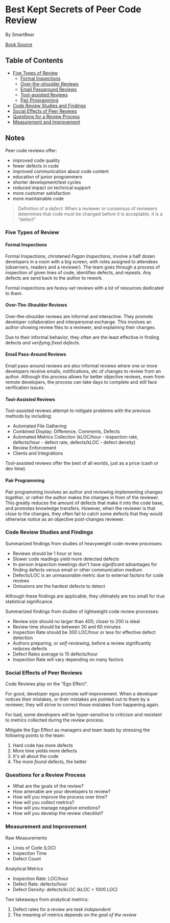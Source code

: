 # Best Kept Secrets of Peer Code Review

By SmartBear

[Book Source](https://static1.smartbear.co/smartbear/media/pdfs/best-kept-secrets-of-peer-code-review_redirected.pdf)

## Table of Contents

- [Five Types of Review](#five-types-of-review)
  - [Formal Inspections](#formal-inspections)
  - [Over-the-shoulder Reviews](#over-the-shoulder-reviews)
  - [Email Passaround Reviews](#email-pass-around-reviews)
  - [Tool-assisted Reviews](#tool-assisted-reviews)
  - [Pair Programming](#pair-programming)
- [Code Review Studies and Findings](#code-review-studies-and-findings)
- [Social Effects of Peer Reviews](#social-effects-of-peer-reviews)
- [Questions for a Review Process](#questions-for-a-review-process)
- [Measurement and Improvement](#measurement-and-improvement)

## Notes

Peer code reviews offer:

- improved code quality
- fewer defects in code
- improved communication about code content
- education of junior programmers
- shorter development/test cycles
- reduced impact on technical support
- more customer satisfaction
- more maintainable code

> Definition of a _defect_: When a reviewer or consensus of reviewers determines that code must be changed before it is acceptable, it is a "defect"

### Five Types of Review

#### Formal Inspections

Formal Inspections, christened _Fagan Inspections_, involve a half dozen developers in a room with a big screen, with roles assigned to attendees (observers, readers and a reviewer). The team goes through a process of inspection of given lines of code, identifies defects, and repeats. Any defects are send back to the author to rework.

Formal inspections are _heavy-set_ reviews with a lot of resources dedicated to them.

#### Over-The-Shoulder Reviews

Over-the-shoulder reviews are informal and interactive. They promote developer collaboration and interpersonal exchange. This involves an author showing review files to a reviewer, and explaining their changes.

Due to their informal behavior, they often are the least effective in finding defects _and verifying fixed defects_.

#### Email Pass-Around Reviews

Email pass-around reviews are also informal reviews where one or more developers receive emails, notifications, etc of changes to review from an author. Although this process allows for better objective reviews, even from remote developers, the process can take days to complete and still face verification issues.

#### Tool-Assisted Reviews

Tool-assisted reviews attempt to mitigate problems with the previous methods by including:

- Automated File Gathering
- Combined Display: Difference, Comments, Defects
- Automated Metrics Collection (kLOC/hour - inspection rate, defects/hour - defect rate, defects/kLOC - defect density)
- Review Enforcement
- Clients and Integrations

Tool-assisted reviews offer the best of all worlds, just as a price (cash or dev time).

#### Pair Programming

Pair programming involves an author and reviewing implementing changes _together_, or rather the author makes the changes in from of the reviewer. This greatly reduces the amount of defects that make it into the code base, and promotes knowledge transfers. However, when the reviewer is that close to the changes, they often fail to catch some defects that they would otherwise notice as an objective post-changes reviewer.

### Code Review Studies and Findings

Summarized findings from studies of heavyweight code review processes:

- Reviews should be 1 hour or less
- Slower code readings yield more detected defects
- In-person inspection meetings don't have _significant_ advantages for finding defects versus email or other communication medium
- Defects/LOC is an unreasonable metric due to external factors for code reviews
- Omissions are the hardest defects to detect

Although these findings are applicable, they ultimately are too small for true statistical significance.

Summarized findings from studies of lightweight code review processes:

- Review size should no larger than 400, closer to 200 is ideal
- Review time should be between 30 and 60 minutes
- Inspection Rate should be 300 LOC/hour or less for effective defect detection
- Authors preparing, or _self-reviewing_, before a review significantly reduces defects
- Defect Rates average to 15 defects/hour
- Inspection Rate will vary depending on many factors

### Social Effects of Peer Reviews

Code Reviews play on the "Ego Effect".

For good, developer egos promote self-improvement. When a developer notices their mistakes, or their mistakes are pointed out to them by a reviewer, they will strive to correct those mistakes from happening again.

For bad, some developers will be hyper-sensitive to criticism and resistant to metrics collected during the review process.

Mitigate the Ego Effect as managers and team leads by stressing the following points to the team:

1. Hard code has more defects
2. More time yields more defects
3. It's all about the code
4. The more _found_ defects, the better

### Questions for a Review Process

- What are the goals of the review?
- How amenable are your developers to review?
- How will you improve the process over time?
- How will you collect metrics?
- How will you manage negative emotions?
- How will you develop the review checklist?

### Measurement and Improvement

Raw Measurements

- Lines of Code (LOC)
- Inspection Time
- Defect Count

Analytical Metrics

- Inspection Rate: LOC/hour
- Defect Rate: defects/hour
- Defect Density: defects/kLOC (kLOC = 1000 LOC)

Two takeaways from analytical metrics:

1. Defect rates for a review are _task independent_
2. The meaning of metrics depends on the _goal of the review_
